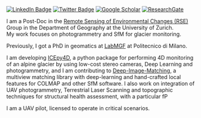 [![LinkedIn Badge](https://img.shields.io/badge/LinkedIn-0077B5?style=for-the-badge&logo=linkedin&logoColor=white)](https://www.linkedin.com/in/francesco-ioli-640061160) 
[![Twitter Badge](https://img.shields.io/badge/Twitter-1DA1F2?style=for-the-badge&logo=twitter&logoColor=white)](https://twitter.com/francescoioli) 
[![Google Scholar](https://img.shields.io/badge/Google%20Scholar-4285F4?style=for-the-badge&logo=google-scholar&logoColor=white)](https://scholar.google.com/citations?hl=it&user=hZkC2UMAAAAJ) 
[![ResearchGate](https://img.shields.io/badge/Research_Gate-00CCBB.svg?&style=for-the-badge&logo=ResearchGate&logoColor=white
)](https://www.researchgate.net/profile/Francesco-Ioli) 

I am a Post-Doc in the [Remote Sensing of Environmental Changes (RSE)](https://www.geo.uzh.ch/en/units/rse.html) Group in the Department of Geography at the University of Zurich.  
My work focuses on photogrammetry and SfM for glacier monitoring. 

Previously, I got a PhD in geomatics at [LabMGF](https://labmgf.dica.polimi.it/) at Politecnico di Milano.

I am developing [ICEpy4D](https://github.com/franioli/ICEpy4D), a python package for performing 4D monitoring of an alpine glacier by using low-cost stereo cameras, Deep Learning and photogrammetry, and I am contributing to [Deep-Image-Matching](https://github.com/3DOM-FBK/deep-image-matching), a multiview matching library with deep-learning and hand-crafted local features for COLMAP and other SfM software. 
I also work on integration of UAV photogrammetry, Terrestrial Laser Scanning and topographic techniques for structural health assessment, with a particular fP

I am a UAV pilot, licensed to operate in critical scenarios.
